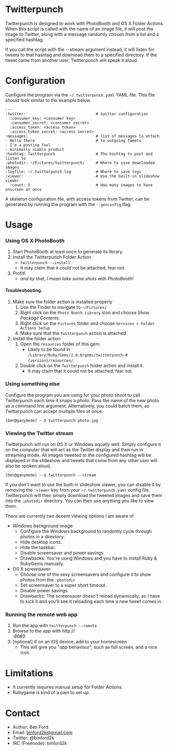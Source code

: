 Twitterpunch
===============

Twitterpunch is designed to work with PhotoBooth and OS X Folder Actions.
When this script is called with the name of an image file, it will post the
image to Twitter, along with a message randomly chosen from a list and a
specified hashtag.

If you call the script with the --stream argument instead, it will listen
for tweets to that hashtag and download them to a specified directory. If
the tweet came from another user, Twitterpunch will speak it aloud.

Configuration
===========

Configure the program via the `~/.twitterpunch.yaml` YAML file. This file should
look similar to the example below.

    ---
    :twitter:                               # twitter configuration
      :consumer_key: <consumer key>
      :consumer_secret: <consumer secret>
      :access_token: <access token>
      :access_token_secret: <access secret>
    :messages:                              # list of messages to attach
    - Hello there                           # to outgoing tweets
    - I'm a posting fool
    - minimally viable product
    :hashtag: Twitterpunch                  # The hashtag to post and listen to
    :photodir: ~/Pictures/twitterpunch/     # Where to save downloaded images
    :logfile: ~/.twitterpunch.log           # Where to save logs
    :viewer:                                # Use the built-in slideshow viewer
      :count: 5                             # How many images to have onscreen at once

A skeleton configuration file, with access tokens from Twitter, can be generated
by running the program with the `--genconfig` flag.

Usage 
==========

### Using OS X PhotoBooth

1. Start PhotoBooth at least once to generate its library.
1. Install the Twitterpunch Folder Action
    * `twitterpunch --install`
    * It may claim that it could not be attached, fear not.
1. Profit!
    * _and by that, I mean take some shots with PhotoBooth!_

#### Troubleshooting.

1. Make sure the folder action is installed properly
    1. Use the Finder to navigate to `~/Pictures/`
    1. Right click on the `Photo Booth Library` icon and choose _Show Package Contents_.
    1. Right click on the `Pictures` folder and choose `Services > Folder Actions Setup`
    1. Make sure that the `Twitterpunch` action is attached.
1. Install the folder action
    1. Open the `resources` folder of this gem.
        * Likely to be found in `/Library/Ruby/Gems/2.0.0/gems/twitterpunch-#{version}/resources/`.
    1. Double click on the `Twitterpunch` folder action and install it.
        * It may claim that it could not be attached, fear not.

### Using something else

Configure the program you are using for your photo shoot to call Twitterpunch
each time it snaps a photo. Pass the name of the new photo as a command line
argument.  Alternatively, you could batch them, as Twitterpunch can accept
multiple files at once.

    [ben@ganymede] ~ $ twitterpunch photo.jpg

### Viewing the Twitter stream

Twitterpunch will run on OS X or Windows equally well. Simply configure it on the
computer that will act as the Twitter display and then run in streaming mode.
All images tweeted to the configured hashtag will be displayed in the slideshow
and tweets that come from any other user will also be spoken aloud.

    [ben@ganymede] ~ $ twitterpunch --stream

If you don't want to use the built-in slideshow viewer, you can disable it by
removing the `:viewer` key from your `~/.twitterpunch.yaml` config file. Twitterpunch
will then simply download the tweeted images and save them into the `:photodir`
directory. You can then use anything you like to view them.

There are currently two decent viewing options I am aware of.

* Windows background image:
    * Configure the Windows background to randomly cycle through photos in a directory.
    * Hide desktop icons.
    * Hide the taskbar.
    * Disable screensaver and power savings.
    * Drawbacks: You're using Windows and you have to install Ruby & RubyGems manually.
* OS X screensaver:
    * Choose one of the sexy screensavers and configure it to show photos from the `:photodir`
    * Set screensaver to a super short timeout.
    * Disable power savings.
    * Drawbacks: The screensaver doesn't reload dynamically, so I have to kick it
      and you'll see it reloading each time a new tweet comes in.

### Running the remote web app

1. Run the app with `twitterpunch --remote`
1. Browse to the app with http://<address>:8080
1. [optional] If on an iOS device, add to your homescreen
    * This will give you "app behaviour", such as full screen, and a nice icon

Limitations
===========

* It currently requires manual setup for Folder Actions.
* Rubygame is kind of a pain to set up.


Contact
=======

* Author: Ben Ford
* Email: binford2k@gmail.com
* Twitter: @binford2k
* IRC (Freenode): binford2k
